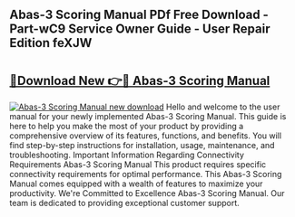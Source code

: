 ## Abas-3 Scoring Manual PDf Free Download - Part-wC9 Service Owner Guide - User Repair Edition feXJW

# <h2><a href="http://bc11122.oget.top/?id=Abas-3+Scoring+Manual">🔗Download New 👉🔴 Abas-3 Scoring Manual</a></h2>

[![Abas-3 Scoring Manual new download](https://i.imgur.com/5g1atiW.png)](http://bc11122.oget.top/?id=Abas-3+Scoring+Manual)
Hello and welcome to the user manual for your newly implemented Abas-3 Scoring Manual. This guide is here to help you make the most of your product by providing a comprehensive overview of its features, functions, and benefits. You will find step-by-step instructions for installation, usage, maintenance, and troubleshooting. Important Information Regarding Connectivity Requirements Abas-3 Scoring Manual This product requires specific connectivity requirements for optimal performance. This Abas-3 Scoring Manual comes equipped with a wealth of features to maximize your productivity. We're Committed to Excellence Abas-3 Scoring Manual. Our team is dedicated to providing exceptional customer support.

